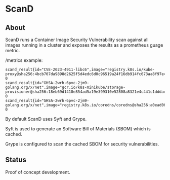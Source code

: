 # ScanD

## About
ScanD runs a Container Image Security Vulnerability scan against all images running in a cluster and exposes the results 
as a prometheus guage metric.

/metrics example:
```
scand_result{id="CVE-2023-4911-libc6",image="registry.k8s.io/kube-proxy@sha256:4bcb707da9898d2625f5d4edc6d0c96519a24f16db914fc673aa8f97e41dbabf",security_severity="7.8"} 0
scand_result{id="GHSA-2wrh-6pvc-2jm9-golang.org/x/net",image="gcr.io/k8s-minikube/storage-provisioner@sha256:18eb69d1418e854ad5a19e399310e52808a8321e4c441c1dddad8977a0d7a944",security_severity="6.1"} 0
scand_result{id="GHSA-2wrh-6pvc-2jm9-golang.org/x/net",image="registry.k8s.io/coredns/coredns@sha256:a0ead06651cf580044aeb0a0feba63591858fb2e43ade8c9dea45a6a89ae7e5e",security_severity="6.1"} 0
```

By default ScanD uses Syft and Grype.

Syft is used to generate an Software Bill of Materials (SBOM) which is cached.

Grype is configured to scan the cached SBOM for security vulnerabilities. 

## Status

Proof of concept development.